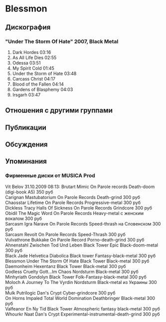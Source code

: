 # Blessmon



## Дискография

### "Under The Storm Of Hate" 2007, Black Metal

1. Dark Hordes 03:16  
2. As All Life Dies 02:55  
3. Odessa 03:51  
4. My Spirit Cold 01:45  
5. Under the Storm of Hate 03:48  
6. Carcass Christ 04:17  
7. Blood of the Fallen 04:14  
8. Gardens of Blasphemy 04:03  
9. Irsgarh 03:47 


## Отношения с другими группами


## Публикации


## Обсуждения


## Упоминания

### Фирменные диски от MUSICA Prod

Vit Belov 31.10.2009 08:13:
Brutart	Mimic	On Parole records	Death-doom (digi-book A5)	350 руб<BR>Carignan	Mastubatorium	On Parole Records	Death-grind	300 руб<BR>Chaosstar	Lifetime	On Parole Records	Progressive-metal	300 руб<BR>Dickless Tracy	Halls Of Sickness	On Parole Records	Grindcore	300 руб<BR>Obidil	The Magic Word	On Parole Records	Heavy-metal с женским вокалом	300 руб<BR>Sarcasm	Igra Narave	On Parole Records	Speed-thrash на Словенском	300 руб<BR>Sarcasm	Revolt	On Parole Records	Speed-Thrash  	300 руб<BR>Vulvathrone	Bukkake	On Parole Record	Porno-death-grind	300 руб<BR>Ahnenstahl	Zwischen Tod Und Leben	Black Tower	Epic Black-doom-metal	300 руб<BR>Black Jade	Helvetica Diabolica	Black tower	Fantasy-black-metal	300 руб<BR>Blessmon	Under The Storm Of Hate	Black Tower	Black-metal	300 руб<BR>Daemonheim	Hexentanz	Black Tower	Black-metal	300 руб<BR>Godless Cruelty	Gott…Im Chaos	Nordsturm	Black-metal	300 руб<BR>Minhyriath	Gondolyn	Black Tower	Folk-Fantasy-black-metal	300 руб<BR>Moloch	A Journey To The Vyrdin	Nordsturm	Black-metal из Украины	300 руб<BR>Mulk	Putrilogic	Dan's Crypt	Cyber-grindcore	300 руб<BR>On Horns Impaled	Total World Domination	Deathbringer	Black-metal	300 руб<BR>Valfeanor	En Ny Tid	Black Tower	Atmospheric fantasy black-metal	300 руб<BR>Whourkr	Naat	Dan's Crypt	Experimental-instrumental-death-grind	300 руб<BR>

